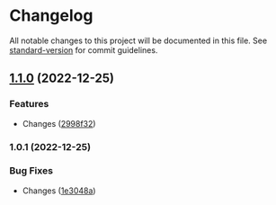 # Changelog

All notable changes to this project will be documented in this file. See [standard-version](https://github.com/conventional-changelog/standard-version) for commit guidelines.

## [1.1.0](https://github.com/Cunga0X/Voyager-Bot/compare/v1.0.1...v1.1.0) (2022-12-25)


### Features

* Changes ([2998f32](https://github.com/Cunga0X/Voyager-Bot/commit/2998f3268a3a99e502db533ec4d5cc5f41c30062))

### 1.0.1 (2022-12-25)


### Bug Fixes

* Changes ([1e3048a](https://github.com/Cunga0X/Voyager-Bot/commit/1e3048a279885cb70b37872213761bb155e9fcc5))
